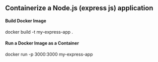 ## Containerize a Node.js (express js) application

#### Build Docker Image
docker build -t my-express-app .
#### Run a Docker Image as a Container
docker run -p 3000:3000 my-express-app
